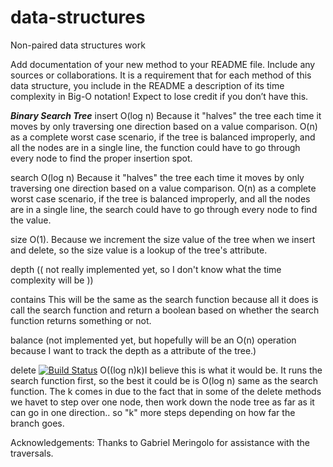 # data-structures
Non-paired data structures work

Add documentation of your new method to your README file. Include any sources or collaborations. It is a requirement that for each method of this data structure, you include in the README a description of its time complexity in Big-O notation! Expect to lose credit if you don’t have this.



***Binary Search Tree***
insert
O(log n) Because it "halves" the tree each time it moves by only traversing one direction based on a value comparison.
O(n) as a complete worst case scenario, if the tree is balanced improperly, and all the nodes are in a single line, the function  could have to go through every node to find the proper insertion spot.

search
O(log n) Because it "halves" the tree each time it moves by only traversing one direction based on a value comparison.
O(n) as a complete worst case scenario, if the tree is balanced improperly, and all the nodes are in a single line, the search could have to go through every node to find the value.

size
O(1). Because we increment the size value of the tree when we insert and delete, so the size value is a lookup of the tree's attribute.


depth
(( not really implemented yet, so I don't know what the time complexity will be ))

contains
This will be the same as the search function because all it does is call the search function and return a boolean based on whether the search function returns something or not.

balance
(not implemented yet, but hopefully will be an O(n) operation because I want to track the depth as a attribute of the tree.)

delete
[![Build Status](https://travis-ci.org/RJB888/data-structures.svg?branch=deletion)](https://travis-ci.org/RJB888/data-structures)
O((log n)k)I believe this is what it would be.  It runs the search function first, so the best it could be is O(log n) same as the search function.  The k comes in due to the fact that in some of the delete methods we havet to step over one node, then work down the node tree as far as it can go in one direction.. so "k" more steps depending on how far the branch goes.


Acknowledgements:
Thanks to Gabriel Meringolo for assistance with the traversals.

